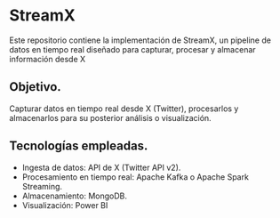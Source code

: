 # StreamX
Este repositorio contiene la implementación de StreamX, un pipeline de datos en tiempo real diseñado para capturar, procesar y almacenar información desde X

## Objetivo. 

Capturar datos en tiempo real desde X (Twitter), procesarlos y almacenarlos para su posterior análisis o visualización.

## Tecnologías empleadas. 

- Ingesta de datos: API de X (Twitter API v2).
- Procesamiento en tiempo real:	Apache Kafka o Apache Spark Streaming.
- Almacenamiento: MongoDB.
- Visualización: Power BI
